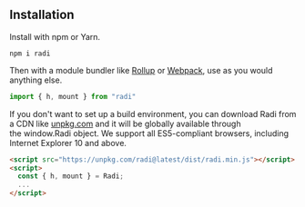 ## Installation

Install with npm or Yarn.

```
npm i radi
```

Then with a module bundler like [Rollup](https://rollupjs.org/) or [Webpack](https://webpack.js.org/), use as you would anything else.

```js
import { h, mount } from "radi"
```

If you don't want to set up a build environment, you can download Radi from a CDN like [unpkg.com](https://unpkg.com/radi@latest/dist/radi.min.js) and it will be globally available through the window.Radi object. We support all ES5-compliant browsers, including Internet Explorer 10 and above.

```html
<script src="https://unpkg.com/radi@latest/dist/radi.min.js"></script>
<script>
  const { h, mount } = Radi;
  ...
</script>
```
